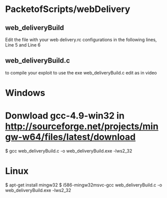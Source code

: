 # PacketofScripts/webDelivery

## web_deliveryBuild
Edit the file with your web delivery.rc configurations
in the following lines, Line 5 and Line 6

## web_deliveryBuild.c
to compile your exploit to use the exe web_deliveryBuild.c edit as in video

# Windows
# Donwload gcc-4.9-win32 in http://sourceforge.net/projects/mingw-w64/files/latest/download
$ gcc web_deliveryBuild.c -o web_deliveryBuild.exe -lws2_32
# Linux 
$ apt-get install mingw32
$ i586-mingw32msvc-gcc web_deliveryBuild.c -o web_deliveryBuild.exe -lws2_32

